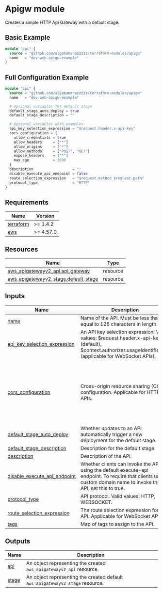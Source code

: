 # Apigw module

Creates a simple HTTP Api Gateway with a default stage.

## Basic Example
```terraform
module "api" {
  source = "github.com/algebananazzzzz/terraform-modules/apigw"
  name   = "dev-web-apigw-example"
}
```

## Full Configuration Example 
```terraform
module "api" {
  source = "github.com/algebananazzzzz/terraform-modules/apigw"
  name   = "dev-web-apigw-example"

  # Optional variables for default stage
  default_stage_auto_deploy = true
  default_stage_description = ""

  # Optional variables with examples
  api_key_selection_expression = "$request.header.x-api-key"
  cors_configuration = {
    allow_credentials = true
    allow_headers     = ["*"]
    allow_origins     = ["*"]
    allow_methods     = ["POST", "GET"]
    expose_headers    = ["*"]
    max_age           = 3600
  }
  description                  = ""
  disable_execute_api_endpoint = false
  route_selection_expression   = "$request.method $request.path"
  protocol_type                = "HTTP"
}
```

<!-- BEGIN_TF_DOCS -->
## Requirements

| Name | Version |
|------|---------|
| <a name="requirement_terraform"></a> [terraform](#requirement\_terraform) | >= 1.4.2 |
| <a name="requirement_aws"></a> [aws](#requirement\_aws) | >= 4.57.0 |

## Resources

| Name | Type |
|------|------|
| [aws_apigatewayv2_api.api_gateway](https://registry.terraform.io/providers/hashicorp/aws/latest/docs/resources/apigatewayv2_api) | resource |
| [aws_apigatewayv2_stage.default_stage](https://registry.terraform.io/providers/hashicorp/aws/latest/docs/resources/apigatewayv2_stage) | resource |

## Inputs

| Name | Description | Type | Default | Required |
|------|-------------|------|---------|:--------:|
| <a name="input_name"></a> [name](#input\_name) | Name of the API. Must be less than or equal to 128 characters in length. | `string` | n/a | yes |
| <a name="input_api_key_selection_expression"></a> [api\_key\_selection\_expression](#input\_api\_key\_selection\_expression) | An API key selection expression. Valid values: $request.header.x-api-key (default), $context.authorizer.usageIdentifierKey (applicable for WebSocket APIs). | `string` | `"$request.header.x-api-key"` | no |
| <a name="input_cors_configuration"></a> [cors\_configuration](#input\_cors\_configuration) | Cross-origin resource sharing (CORS) configuration. Applicable for HTTP APIs. | <pre>object({<br>    allow_credentials = optional(bool)<br>    allow_headers     = optional(list(string))<br>    allow_origins     = optional(list(string))<br>    allow_methods     = optional(list(string))<br>    expose_headers    = optional(list(string))<br>    max_age           = optional(number)<br>  })</pre> | `null` | no |
| <a name="input_default_stage_auto_deploy"></a> [default\_stage\_auto\_deploy](#input\_default\_stage\_auto\_deploy) | Whether updates to an API automatically trigger a new deployment for the default stage. | `bool` | `true` | no |
| <a name="input_default_stage_description"></a> [default\_stage\_description](#input\_default\_stage\_description) | Description for the default stage. | `string` | `null` | no |
| <a name="input_description"></a> [description](#input\_description) | Description of the API. | `string` | `null` | no |
| <a name="input_disable_execute_api_endpoint"></a> [disable\_execute\_api\_endpoint](#input\_disable\_execute\_api\_endpoint) | Whether clients can invoke the API by using the default execute-api endpoint. To require that clients use a custom domain name to invoke the API, set this to true. | `bool` | `false` | no |
| <a name="input_protocol_type"></a> [protocol\_type](#input\_protocol\_type) | API protocol. Valid values: HTTP, WEBSOCKET. | `string` | `"HTTP"` | no |
| <a name="input_route_selection_expression"></a> [route\_selection\_expression](#input\_route\_selection\_expression) | The route selection expression for the API. Applicable for WebSocket APIs. | `string` | `"$request.method $request.path"` | no |
| <a name="input_tags"></a> [tags](#input\_tags) | Map of tags to assign to the API. | `map(string)` | `null` | no |

## Outputs

| Name | Description |
|------|-------------|
| <a name="output_api"></a> [api](#output\_api) | An object representing the created `aws_apigatewayv2_api` resource. |
| <a name="output_stage"></a> [stage](#output\_stage) | An object representing the created default `aws_apigatewayv2_stage` resource. |
<!-- END_TF_DOCS -->